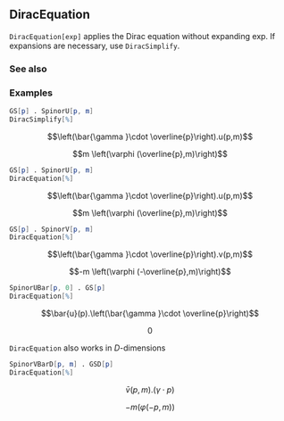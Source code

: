 ##  DiracEquation 

`DiracEquation[exp]` applies the Dirac equation without expanding exp. If expansions are necessary, use `DiracSimplify`.

###  See also 

###  Examples 

```mathematica
GS[p] . SpinorU[p, m]
DiracSimplify[%]
```

$$\left(\bar{\gamma }\cdot \overline{p}\right).u(p,m)$$

$$m \left(\varphi (\overline{p},m)\right)$$

```mathematica
GS[p] . SpinorU[p, m]
DiracEquation[%]
```

$$\left(\bar{\gamma }\cdot \overline{p}\right).u(p,m)$$

$$m \left(\varphi (\overline{p},m)\right)$$

```mathematica
GS[p] . SpinorV[p, m]
DiracEquation[%]
```

$$\left(\bar{\gamma }\cdot \overline{p}\right).v(p,m)$$

$$-m \left(\varphi (-\overline{p},m)\right)$$

```mathematica
SpinorUBar[p, 0] . GS[p]
DiracEquation[%]
```

$$\bar{u}(p).\left(\bar{\gamma }\cdot \overline{p}\right)$$

$$0$$

`DiracEquation` also works in $D$-dimensions

```mathematica
SpinorVBarD[p, m] . GSD[p]
DiracEquation[%]
```

$$\bar{v}(p,m).(\gamma \cdot p)$$

$$-m (\varphi (-p,m))$$